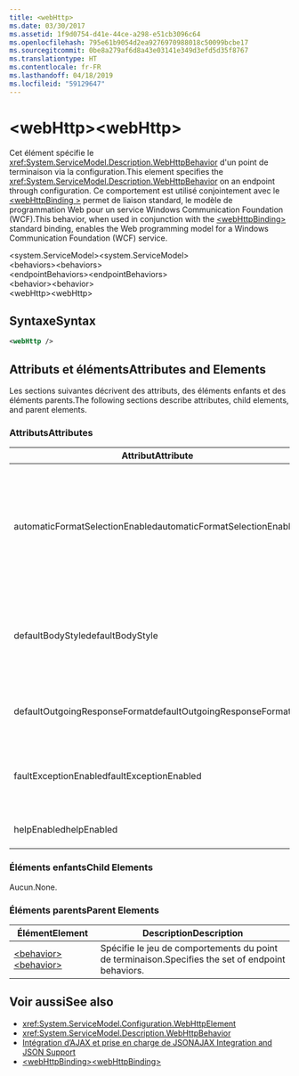 ```yaml
---
title: <webHttp>
ms.date: 03/30/2017
ms.assetid: 1f9d0754-d41e-44ce-a298-e51cb3096c64
ms.openlocfilehash: 795e61b9054d2ea9276970988018c50099bcbe17
ms.sourcegitcommit: 0be8a279af6d8a43e03141e349d3efd5d35f8767
ms.translationtype: HT
ms.contentlocale: fr-FR
ms.lasthandoff: 04/18/2019
ms.locfileid: "59129647"
---
```

# <a name="webhttp"></a><span data-ttu-id="61c75-101">\<webHttp></span><span class="sxs-lookup"><span data-stu-id="61c75-101">\<webHttp></span></span>
<span data-ttu-id="61c75-102">Cet élément spécifie le <xref:System.ServiceModel.Description.WebHttpBehavior> d'un point de terminaison via la configuration.</span><span class="sxs-lookup"><span data-stu-id="61c75-102">This element specifies the <xref:System.ServiceModel.Description.WebHttpBehavior> on an endpoint through configuration.</span></span> <span data-ttu-id="61c75-103">Ce comportement est utilisé conjointement avec le [ \<webHttpBinding >](../../../../../docs/framework/configure-apps/file-schema/wcf/webhttpbinding.md) permet de liaison standard, le modèle de programmation Web pour un service Windows Communication Foundation (WCF).</span><span class="sxs-lookup"><span data-stu-id="61c75-103">This behavior, when used in conjunction with the [\<webHttpBinding>](../../../../../docs/framework/configure-apps/file-schema/wcf/webhttpbinding.md) standard binding, enables the Web programming model for a Windows Communication Foundation (WCF) service.</span></span>  
  
 <span data-ttu-id="61c75-104">\<system.ServiceModel></span><span class="sxs-lookup"><span data-stu-id="61c75-104">\<system.ServiceModel></span></span>  
<span data-ttu-id="61c75-105">\<behaviors></span><span class="sxs-lookup"><span data-stu-id="61c75-105">\<behaviors></span></span>  
<span data-ttu-id="61c75-106">\<endpointBehaviors></span><span class="sxs-lookup"><span data-stu-id="61c75-106">\<endpointBehaviors></span></span>  
<span data-ttu-id="61c75-107">\<behavior></span><span class="sxs-lookup"><span data-stu-id="61c75-107">\<behavior></span></span>  
<span data-ttu-id="61c75-108">\<webHttp></span><span class="sxs-lookup"><span data-stu-id="61c75-108">\<webHttp></span></span>  
  
## <a name="syntax"></a><span data-ttu-id="61c75-109">Syntaxe</span><span class="sxs-lookup"><span data-stu-id="61c75-109">Syntax</span></span>  
  
```xml  
<webHttp />
```  
  
## <a name="attributes-and-elements"></a><span data-ttu-id="61c75-110">Attributs et éléments</span><span class="sxs-lookup"><span data-stu-id="61c75-110">Attributes and Elements</span></span>  
 <span data-ttu-id="61c75-111">Les sections suivantes décrivent des attributs, des éléments enfants et des éléments parents.</span><span class="sxs-lookup"><span data-stu-id="61c75-111">The following sections describe attributes, child elements, and parent elements.</span></span>  
  
### <a name="attributes"></a><span data-ttu-id="61c75-112">Attributs</span><span class="sxs-lookup"><span data-stu-id="61c75-112">Attributes</span></span>  
  
|<span data-ttu-id="61c75-113">Attribut</span><span class="sxs-lookup"><span data-stu-id="61c75-113">Attribute</span></span>|<span data-ttu-id="61c75-114">Description</span><span class="sxs-lookup"><span data-stu-id="61c75-114">Description</span></span>|  
|---------------|-----------------|  
|<span data-ttu-id="61c75-115">automaticFormatSelectionEnabled</span><span class="sxs-lookup"><span data-stu-id="61c75-115">automaticFormatSelectionEnabled</span></span>|<span data-ttu-id="61c75-116">Lorsque cette propriété a la valeur `true`, l'infrastructure WCF détermine le meilleur format à utiliser.</span><span class="sxs-lookup"><span data-stu-id="61c75-116">When this property is set to `true`, the WCF infrastructure determines the best format to use.</span></span> <span data-ttu-id="61c75-117">La sélection automatique du format est désactivée par défaut à des fins de compatibilité descendante.</span><span class="sxs-lookup"><span data-stu-id="61c75-117">Automatic format selection is disabled by default for backwards compatibility.</span></span> <span data-ttu-id="61c75-118">La sélection automatique du format peut être activée par programme ou par configuration.</span><span class="sxs-lookup"><span data-stu-id="61c75-118">Automatic format selection can be enabled programmatically or through configuration.</span></span>|  
|<span data-ttu-id="61c75-119">defaultBodyStyle</span><span class="sxs-lookup"><span data-stu-id="61c75-119">defaultBodyStyle</span></span>|<span data-ttu-id="61c75-120">Spécifie le style du corps par défaut des messages retournés.</span><span class="sxs-lookup"><span data-stu-id="61c75-120">Specifies the default body style of returned messages.</span></span> <span data-ttu-id="61c75-121">Pour plus d’informations, consultez <xref:System.ServiceModel.Web.WebMessageBodyStyle> et [mise en forme de WCF Web HTTP](../../../../../docs/framework/wcf/feature-details/wcf-web-http-formatting.md).</span><span class="sxs-lookup"><span data-stu-id="61c75-121">For more information, see <xref:System.ServiceModel.Web.WebMessageBodyStyle> and [WCF Web HTTP Formatting](../../../../../docs/framework/wcf/feature-details/wcf-web-http-formatting.md).</span></span>|  
|<span data-ttu-id="61c75-122">defaultOutgoingResponseFormat</span><span class="sxs-lookup"><span data-stu-id="61c75-122">defaultOutgoingResponseFormat</span></span>|<span data-ttu-id="61c75-123">Spécifie le format de réponse sortante par défaut des messages.</span><span class="sxs-lookup"><span data-stu-id="61c75-123">Specifies the default outgoing response format for messages.</span></span> <span data-ttu-id="61c75-124">Pour plus d’informations, consultez [mise en forme de WCF Web HTTP](../../../../../docs/framework/wcf/feature-details/wcf-web-http-formatting.md).</span><span class="sxs-lookup"><span data-stu-id="61c75-124">For more information, see [WCF Web HTTP Formatting](../../../../../docs/framework/wcf/feature-details/wcf-web-http-formatting.md).</span></span>|  
|<span data-ttu-id="61c75-125">faultExceptionEnabled</span><span class="sxs-lookup"><span data-stu-id="61c75-125">faultExceptionEnabled</span></span>|<span data-ttu-id="61c75-126">Obtient ou définit l’indicateur qui spécifie si FaultException est généré quand une erreur de serveur interne (code d’état HTTP : 500) se produit.</span><span class="sxs-lookup"><span data-stu-id="61c75-126">Gets or sets the flag that specifies whether a FaultException is generated when an internal server error (HTTP status code: 500) occurs.</span></span>|  
|<span data-ttu-id="61c75-127">helpEnabled</span><span class="sxs-lookup"><span data-stu-id="61c75-127">helpEnabled</span></span>|<span data-ttu-id="61c75-128">Obtient ou définit une valeur qui détermine si la page d'aide est activée.</span><span class="sxs-lookup"><span data-stu-id="61c75-128">Gets or sets a value that determines if the Help page is enabled.</span></span>|  
  
### <a name="child-elements"></a><span data-ttu-id="61c75-129">Éléments enfants</span><span class="sxs-lookup"><span data-stu-id="61c75-129">Child Elements</span></span>  
 <span data-ttu-id="61c75-130">Aucun.</span><span class="sxs-lookup"><span data-stu-id="61c75-130">None.</span></span>  
  
### <a name="parent-elements"></a><span data-ttu-id="61c75-131">Éléments parents</span><span class="sxs-lookup"><span data-stu-id="61c75-131">Parent Elements</span></span>  
  
|<span data-ttu-id="61c75-132">Élément</span><span class="sxs-lookup"><span data-stu-id="61c75-132">Element</span></span>|<span data-ttu-id="61c75-133">Description</span><span class="sxs-lookup"><span data-stu-id="61c75-133">Description</span></span>|  
|-------------|-----------------|  
|[<span data-ttu-id="61c75-134">\<behavior></span><span class="sxs-lookup"><span data-stu-id="61c75-134">\<behavior></span></span>](../../../../../docs/framework/configure-apps/file-schema/wcf/behavior-of-endpointbehaviors.md)|<span data-ttu-id="61c75-135">Spécifie le jeu de comportements du point de terminaison.</span><span class="sxs-lookup"><span data-stu-id="61c75-135">Specifies the set of endpoint behaviors.</span></span>|  
  
## <a name="see-also"></a><span data-ttu-id="61c75-136">Voir aussi</span><span class="sxs-lookup"><span data-stu-id="61c75-136">See also</span></span>

- <xref:System.ServiceModel.Configuration.WebHttpElement>
- <xref:System.ServiceModel.Description.WebHttpBehavior>
- [<span data-ttu-id="61c75-137">Intégration d’AJAX et prise en charge de JSON</span><span class="sxs-lookup"><span data-stu-id="61c75-137">AJAX Integration and JSON Support</span></span>](../../../../../docs/framework/wcf/feature-details/ajax-integration-and-json-support.md)
- [<span data-ttu-id="61c75-138">\<webHttpBinding></span><span class="sxs-lookup"><span data-stu-id="61c75-138">\<webHttpBinding></span></span>](../../../../../docs/framework/configure-apps/file-schema/wcf/webhttpbinding.md)
